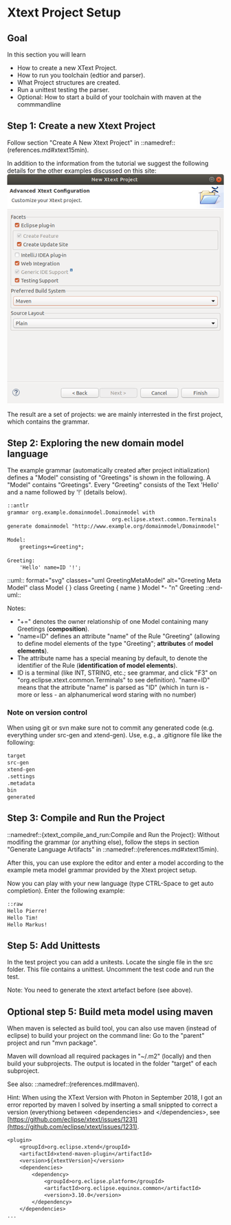 # Xtext Project Setup

## Goal

In this section you will learn

 * How to create a new XText Project.
 * How to run you toolchain (edtior and parser).
 * What Project structures are created.
 * Run a unittest testing the parser.
 * Optional: How to start a build of your toolchain with maven at the 
   commmandline

## Step 1: Create a new Xtext Project

Follow section "Create A New Xtext Project"
in ::namedref::(references.md#xtext15min).

In addition to the information from the tutorial we
suggest the following details for the other examples
discussed on this site:
![model.dot](images/xtext_new_project2.png "xtext_new_project2.png")

The result are a set of projects: we are mainly interrested in the
first project, which contains the grammar.

## Step 2: Exploring the new domain model language

The example grammar (automatically created after project
initialization) defines a "Model" consisting of 
"Greetings" is shown in the following. A "Model" contains "Greetings".
Every "Greeting" consists of the Text 'Hello' and a name followed by '!'
(details below).

    ::antlr
    grammar org.example.domainmodel.Domainmodel with
                                      org.eclipse.xtext.common.Terminals
    generate domainmodel "http://www.example.org/domainmodel/Domainmodel"

    Model:
        greetings+=Greeting*;
      
    Greeting:
        'Hello' name=ID '!';


::uml:: format="svg" classes="uml GreetingMetaModel" alt="Greeting Meta Model"
class Model {
}
class Greeting {
  name
}
Model *- "n" Greeting
::end-uml::

Notes:

 * "+=" denotes the owner relationship of one Model containing many Greetings 
    (__composition__).
 * "name=ID" defines an attribute "name" of the Rule "Greeting" (allowing to 
    define model elements of the type "Greeting"; __attributes__ of 
    __model elements__).
 * The attribute name has a special meaning by default, to denote the 
    identifier of the Rule (__identification of model elements__).
 * ID is a terminal (like INT, STRING, etc.; see grammar, and click "F3" on
      "org.eclipse.xtext.common.Terminals" to see definition).
   "name=ID" means that the attribute "name" is parsed as "ID" (which in turn
   is - more or less - an alphanumerical word staring with no number)

### Note on version control

When using git or svn make sure not to commit any generated code
(e.g. everything under src-gen and xtend-gen). Use, e.g., a .gitignore file
like the following:

    target
    src-gen
    xtend-gen
    .settings
    .metadata
    bin
    generated

## Step 3: Compile and Run the Project
::namedref::{xtext_compile_and_run:Compile and Run the Project}: Without 
modifing the grammar (or anything else), follow the steps in
section "Generate Language Artifacts" in 
::namedref::(references.md#xtext15min).

After this, you can use explore the editor and enter a model according to 
the example meta model grammar provided by the Xtext project setup. 

Now you can play with your new language (type CTRL-Space to get auto
completion). Enter the following example:

    ::raw
    Hello Pierre!
    Hello Tim!
    Hello Markus!

## Step 5: Add Unittests

In the test project you can add a unitests. Locate the single file in
the src folder. This file contains a unittest. Uncomment the test code and
run the test. 

Note: You need to generate the xtext artefact before (see above).

## Optional step 5: Build meta model using maven

When maven is selected as build tool, you can also use maven (instead of
eclipse) to build your project on the command line: Go to the "parent" 
project and run "mvn package".

Maven will download all required packages in "~/.m2" (locally) and then build 
your subprojects. The output is located in the folder "target" of each 
subproject.

See also: ::namedref::(references.md#maven).

Hint: When using the XText Version with Photon in September 2018, I got
an error reported by maven I solved by inserting a small snippted to correct
a version (everythiong between <dependencies\> and </dependencies\>,
see [https://github.com/eclipse/xtext/issues/1231](https://github.com/eclipse/xtext/issues/1231).

    <plugin>
        <groupId>org.eclipse.xtend</groupId>
        <artifactId>xtend-maven-plugin</artifactId>
        <version>${xtextVersion}</version>
        <dependencies>
            <dependency>
                <groupId>org.eclipse.platform</groupId>
                <artifactId>org.eclipse.equinox.common</artifactId>
                <version>3.10.0</version>
            </dependency>
        </dependencies>
    ...
